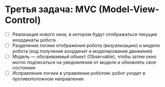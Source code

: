 # Третья задача: MVC (Model-View-Control)

-[ ] Реализация нового окна, в
котором будут отображаться текущие координаты робота
-[ ] Разделение логики отображения робота
(визуализацию) и модели робота (код получения координат и
моделирования движения)
-[ ] Модель — обозреваемый объект (Observable),
чтобы затем окно могло подписаться на уведомления от модели и
обновлять свое состояние
-[ ] Исправление логики в управлении роботом: робот уходит в
противоположном направлении
